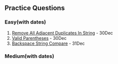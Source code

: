 
<!-- 1. [Remove All Adjacent Duplicate in String](https://leetcode.com/problems/remove-all-adjacent-duplicates-in-string/)
2. [Valid Parentheses](https://leetcode.com/problems/valid-parentheses/)
3. [Backspace String Compare](https://leetcode.com/problems/backspace-string-compare/)
4. [Next Greater Element 1](https://leetcode.com/problems/next-greater-element-i/)
5. [Next Greater Element 2](https://leetcode.com/problems/next-greater-element-ii/) 
6. [Remove K Digits](https://leetcode.com/problems/remove-k-digits/) -> Revise -->

## Practice Questions

### Easy(with dates)
1. [Remove All Adjacent Duplicates In String](https://leetcode.com/problems/remove-all-adjacent-duplicates-in-string/description/) - 30Dec
2. [Valid Parentheses](https://leetcode.com/problems/valid-parentheses/) - 30Dec
3. [Backspace String Compare](https://leetcode.com/problems/backspace-string-compare/) - 31Dec


### Medium(with dates)


